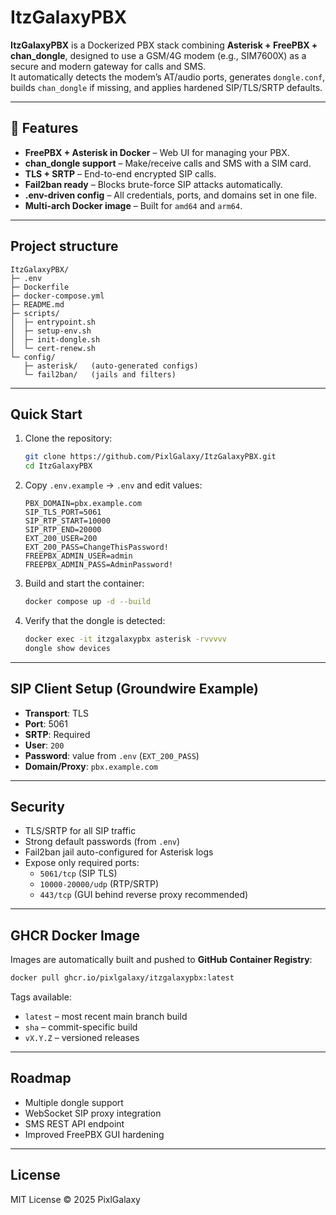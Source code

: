 # ItzGalaxyPBX

**ItzGalaxyPBX** is a Dockerized PBX stack combining **Asterisk + FreePBX + chan_dongle**, designed to use a GSM/4G modem (e.g., SIM7600X) as a secure and modern gateway for calls and SMS.  
It automatically detects the modem’s AT/audio ports, generates `dongle.conf`, builds `chan_dongle` if missing, and applies hardened SIP/TLS/SRTP defaults.

---

## 🚀 Features

- **FreePBX + Asterisk in Docker** – Web UI for managing your PBX.  
- **chan_dongle support** – Make/receive calls and SMS with a SIM card.  
- **TLS + SRTP** – End-to-end encrypted SIP calls.  
- **Fail2ban ready** – Blocks brute-force SIP attacks automatically.  
- **.env-driven config** – All credentials, ports, and domains set in one file.  
- **Multi-arch Docker image** – Built for `amd64` and `arm64`.  

---

## Project structure

```
ItzGalaxyPBX/
├─ .env
├─ Dockerfile
├─ docker-compose.yml
├─ README.md
├─ scripts/
│  ├─ entrypoint.sh
│  ├─ setup-env.sh
│  ├─ init-dongle.sh
│  └─ cert-renew.sh
└─ config/
   ├─ asterisk/   (auto-generated configs)
   └─ fail2ban/   (jails and filters)
```

---

## Quick Start

1. Clone the repository:
   ```bash
   git clone https://github.com/PixlGalaxy/ItzGalaxyPBX.git
   cd ItzGalaxyPBX
   ```

2. Copy `.env.example` → `.env` and edit values:
   ```dotenv
   PBX_DOMAIN=pbx.example.com
   SIP_TLS_PORT=5061
   SIP_RTP_START=10000
   SIP_RTP_END=20000
   EXT_200_USER=200
   EXT_200_PASS=ChangeThisPassword!
   FREEPBX_ADMIN_USER=admin
   FREEPBX_ADMIN_PASS=AdminPassword!
   ```

3. Build and start the container:
   ```bash
   docker compose up -d --build
   ```

4. Verify that the dongle is detected:
   ```bash
   docker exec -it itzgalaxypbx asterisk -rvvvvv
   dongle show devices
   ```

---

## SIP Client Setup (Groundwire Example)

- **Transport**: TLS  
- **Port**: 5061  
- **SRTP**: Required  
- **User**: `200`  
- **Password**: value from `.env` (`EXT_200_PASS`)
- **Domain/Proxy**: `pbx.example.com`  

---

## Security

- TLS/SRTP for all SIP traffic  
- Strong default passwords (from `.env`)  
- Fail2ban jail auto-configured for Asterisk logs  
- Expose only required ports:  
  - `5061/tcp` (SIP TLS)  
  - `10000-20000/udp` (RTP/SRTP)  
  - `443/tcp` (GUI behind reverse proxy recommended)  

---

## GHCR Docker Image

Images are automatically built and pushed to **GitHub Container Registry**:

```bash
docker pull ghcr.io/pixlgalaxy/itzgalaxypbx:latest
```

Tags available:
- `latest` – most recent main branch build  
- `sha` – commit-specific build  
- `vX.Y.Z` – versioned releases  

---

## Roadmap

- Multiple dongle support  
- WebSocket SIP proxy integration  
- SMS REST API endpoint  
- Improved FreePBX GUI hardening  

---

## License

MIT License © 2025 PixlGalaxy

